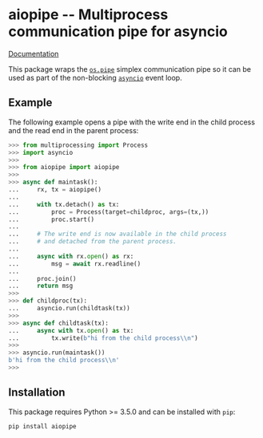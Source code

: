 # aiopipe -- Multiprocess communication pipe for asyncio

[Documentation](http://kchmck.github.io/pdoc/aiopipe/)

This package wraps the [`os.pipe`](https://docs.python.org/3/library/os.html#os.pipe)
simplex communication pipe so it can be used as part of the non-blocking
[`asyncio`](https://docs.python.org/3/library/asyncio.html) event loop.

## Example

The following example opens a pipe with the write end in the child process and the read
end in the parent process:

```python
>>> from multiprocessing import Process
>>> import asyncio
>>>
>>> from aiopipe import aiopipe
>>>
>>> async def maintask():
...     rx, tx = aiopipe()
...
...     with tx.detach() as tx:
...         proc = Process(target=childproc, args=(tx,))
...         proc.start()
...
...     # The write end is now available in the child process
...     # and detached from the parent process.
...
...     async with rx.open() as rx:
...         msg = await rx.readline()
...
...     proc.join()
...     return msg
>>>
>>> def childproc(tx):
...     asyncio.run(childtask(tx))
>>>
>>> async def childtask(tx):
...     async with tx.open() as tx:
...         tx.write(b"hi from the child process\\n")
>>>
>>> asyncio.run(maintask())
b'hi from the child process\\n'
>>>
```

## Installation

This package requires Python >= 3.5.0 and can be installed with `pip`:
```
pip install aiopipe
```
